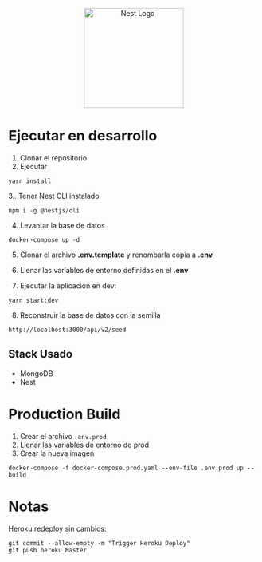 <p align="center">
  <a href="http://nestjs.com/" target="blank"><img src="https://nestjs.com/img/logo-small.svg" width="200" alt="Nest Logo" /></a>
</p>

# Ejecutar en desarrollo

1. Clonar el repositorio
2. Ejecutar
```
yarn install
```
3.. Tener Nest CLI instalado
```
npm i -g @nestjs/cli
```

4. Levantar la base de datos
```
docker-compose up -d
```

5. Clonar el archivo __.env.template__ y renombarla copia a __.env__

6. Llenar las variables de entorno definidas en el __.env__

7. Ejecutar la aplicacion en dev:
```
yarn start:dev
```

8. Reconstruir la base de datos con la semilla
```
http://localhost:3000/api/v2/seed
```


## Stack Usado
* MongoDB
* Nest

# Production Build
1. Crear el archivo ```.env.prod```
2. Llenar las variables de entorno de prod
3. Crear la nueva imagen
```
docker-compose -f docker-compose.prod.yaml --env-file .env.prod up --build
```

# Notas
Heroku redeploy sin cambios:
```
git commit --allow-empty -m "Trigger Heroku Deploy"
git push heroku Master
```